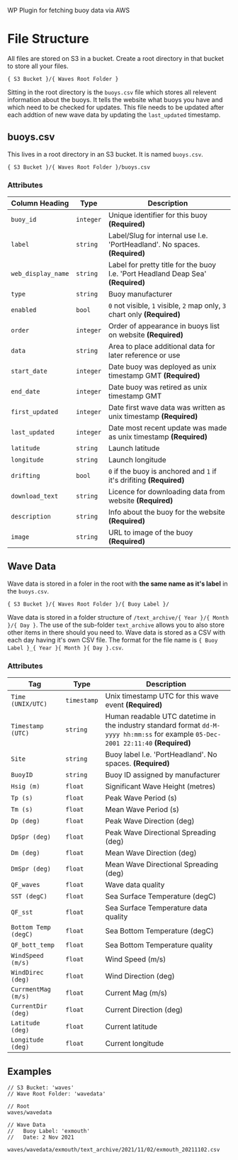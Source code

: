 WP Plugin for fetching buoy data via AWS

# File Structure
All files are stored on S3 in a bucket. Create a root directory in that bucket to store all your files. 

`{ S3 Bucket }/{ Waves Root Folder }`

Sitting in the root directory is the `buoys.csv` file which stores all relevent information about the buoys. It tells the website what buoys you have and which need to be checked for updates. This file needs to be updated after each addtion of new wave data by updating the `last_updated` timestamp.

## buoys.csv
This lives in a root directory in an S3 bucket. It is named `buoys.csv`.

`{ S3 Bucket }/{ Waves Root Folder }/buoys.csv`

### Attributes
| Column Heading | Type | Description |
| ------------- | ------------- | ----- |
| `buoy_id` | `integer` | Unique identifier for this buoy **(Required)** |
| `label` | `string` | Label/Slug for internal use I.e. 'PortHeadland'. No spaces. **(Required)** |
| `web_display_name` | `string` | Label for pretty title for the buoy I.e. 'Port Headland Deap Sea' **(Required)** |
| `type` | `string` | Buoy manufacturer |
| `enabled` | `bool` | `0` not visible, `1` visible, `2` map only, `3` chart only  **(Required)** |
| `order` | `integer` | Order of appearance in buoys list on website **(Required)** |
| `data` | `string` | Area to place additional data for later reference or use |
| `start_date` | `integer` | Date buoy was deployed as unix timestamp GMT **(Required)** |
| `end_date` | `integer` | Date buoy was retired as unix timestamp GMT |
| `first_updated` | `integer` | Date first wave data was written as unix timestamp **(Required)** |
| `last_updated` | `integer` | Date most recent update was made as unix timestamp  **(Required)** |
| `latitude` | `string` | Launch latitude |
| `longitude` | `string` | Launch longitude |
| `drifting` | `bool` | `0` if the buoy is anchored and `1` if it's drifiting **(Required)** |
| `download_text` | `string` | Licence for downloading data from website **(Required)** |
| `description` | `string` | Info about the buoy for the website **(Required)** |
| `image` | `string` | URL to image of the buoy **(Required)** |

## Wave Data

Wave data is stored in a foler in the root with **the same name as it's label** in the `buoys.csv`.

`{ S3 Bucket }/{ Waves Root Folder }/{ Buoy Label }/`

Wave data is stored in a folder structure of `/text_archive/{ Year }/{ Month }/{ Day }`. The use of the sub-folder `text_archive` allows you to also store other items in there should you need to. Wave data is stored as a CSV with each day having it's own CSV file. The format for the file name is `{ Buoy Label }_{ Year }{ Month }{ Day }.csv`.

### Attributes
| Tag | Type | Description |
| ------------- | ------------- | ----- |
| `Time (UNIX/UTC)` | `timestamp` | Unix timestamp UTC for this wave event **(Required)** | 
| `Timestamp (UTC)` | `string` | Human readable UTC datetime in the industry standard format `dd-M-yyyy hh:mm:ss` for example `05-Dec-2001 22:11:40` **(Required)** | 
| `Site` | `string` | Buoy label I.e. 'PortHeadland'. No spaces. **(Required)** |
| `BuoyID` | `string` | Buoy ID assigned by manufacturer |
| `Hsig (m)` | `float` | Significant Wave Height (metres) |
| `Tp (s)` | `float` | Peak Wave Period (s) |
| `Tm (s)` | `float` | Mean Wave Period (s) |
| `Dp (deg)` | `float` | Peak Wave Direction (deg) |
| `DpSpr (deg)` | `float` | Peak Wave Directional Spreading (deg) |
| `Dm (deg)` | `float` | Mean Wave Direction (deg) |
| `DmSpr (deg)` | `float` | Mean Wave Directional Spreading (deg) |
| `QF_waves` | `float` | Wave data quality |
| `SST (degC)` | `float` | Sea Surface Temperature (degC) |
| `QF_sst` | `float` | Sea Surface Temperature data quality |
| `Bottom Temp (degC)` | `float` | Sea Bottom Temperature (degC) |
| `QF_bott_temp` | `float` | Sea Bottom Temperature quality |
| `WindSpeed (m/s)` | `float` | Wind Speed (m/s) |
| `WindDirec (deg)` | `float` | Wind Direction (deg) |
| `CurrmentMag (m/s)` | `float` | Current Mag (m/s) |
| `CurrentDir (deg)` | `float` | Current Direction (deg) |
| `Latitude (deg)` | `float` | Current latitude |
| `Longitude (deg) ` | `float` | Current longitude |

## Examples

```
// S3 Bucket: 'waves'
// Wave Root Folder: 'wavedata'

// Root 
waves/wavedata

// Wave Data 
//   Buoy Label: 'exmouth'
//   Date: 2 Nov 2021

waves/wavedata/exmouth/text_archive/2021/11/02/exmouth_20211102.csv
```
